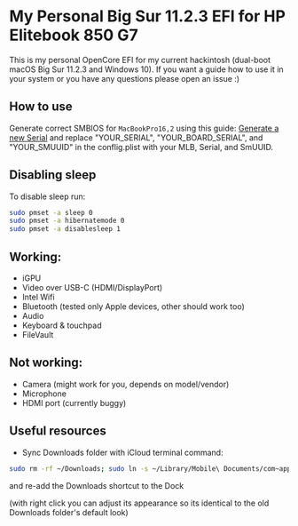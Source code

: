 My Personal Big Sur 11.2.3 EFI for HP Elitebook 850 G7 
=============

This is my personal OpenCore EFI for my current hackintosh (dual-boot macOS Big Sur 11.2.3 and Windows 10). If you want a guide how to use it in your system or you have any questions please open an issue :)

## How to use

Generate correct SMBIOS for `MacBookPro16,2` using this guide: [Generate a new Serial](https://dortania.github.io/OpenCore-Post-Install/universal/iservices.html#generate-a-new-serial)
and replace "YOUR_SERIAL", "YOUR_BOARD_SERIAL", and "YOUR_SMUUID" in the conflig.plist with your MLB, Serial, and SmUUID.

## Disabling sleep

To disable sleep run:

```bash
sudo pmset -a sleep 0
sudo pmset -a hibernatemode 0
sudo pmset -a disablesleep 1
```

## Working:

- iGPU
- Video over USB-C (HDMI/DisplayPort)
- Intel Wifi
- Bluetooth (tested only Apple devices, other should work too)
- Audio
- Keyboard & touchpad
- FileVault

## Not working:

- Camera (might work for you, depends on model/vendor)
- Microphone
- HDMI port (currently buggy)

## Useful resources

* Sync Downloads folder with iCloud terminal command:

```bash
sudo rm -rf ~/Downloads; sudo ln -s ~/Library/Mobile\ Documents/com~apple~CloudDocs/Downloads/ ~/Downloads
```

and re-add the Downloads shortcut to the Dock

(with right click you can adjust its appearance so its identical to the old Downloads folder's default look)
